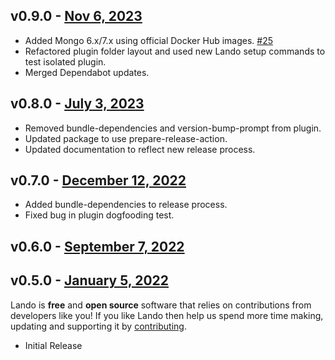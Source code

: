 ## v0.9.0 - [Nov 6, 2023](https://github.com/lando/mongo/releases/tag/v0.9.0)
  * Added Mongo 6.x/7.x using official Docker Hub images. [#25](https://github.com/lando/mongo/pull/25)
  * Refactored plugin folder layout and used new Lando setup commands to test isolated plugin.
  * Merged Dependabot updates.

## v0.8.0 - [July 3, 2023](https://github.com/lando/mongo/releases/tag/v0.8.0)
  * Removed bundle-dependencies and version-bump-prompt from plugin.
  * Updated package to use prepare-release-action.
  * Updated documentation to reflect new release process.

## v0.7.0 - [December 12, 2022](https://github.com/lando/mongo/releases/tag/v0.7.0)
  * Added bundle-dependencies to release process.
  * Fixed bug in plugin dogfooding test.

## v0.6.0 - [September 7, 2022](https://github.com/lando/mongo/releases/tag/v0.6.0)

## v0.5.0 - [January 5, 2022](https://github.com/lando/mongo/releases/tag/v0.0.0)

Lando is **free** and **open source** software that relies on contributions from developers like you! If you like Lando then help us spend more time making, updating and supporting it by [contributing](https://github.com/sponsors/lando).

* Initial Release
